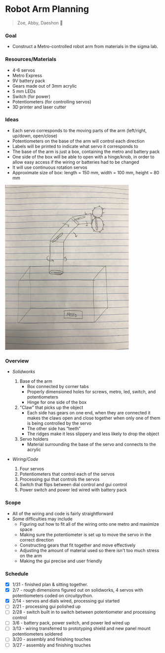 # Robot Arm Planning
> Zoe, Abby, Daeshon :robot:

### Goal
- Construct a Metro-controlled robot arm from materials in the sigma lab.

### Resources/Materials
- 4-6 servos
- Metro Express
- 9V battery pack
- Gears made out of 3mm acrylic
- 5 mm LEDs
- Switch (for power)
- Potentiometers (for controlling servos) 
- 3D printer and laser cutter

### Ideas
- Each servo corresponds to the moving parts of the arm (left/right, up/down, open/close)
 - Potentiometers on the base of the arm will control each direction
- Labels will be printed to indicate what servo it corresponds to
- The base of the arm is just a box, containing the metro and battery pack
- One side of the box will be able to open with a hinge/knob, in order to allow easy access if the wiring or batteries    had to be changed
- It will use continuous rotation servos
- Approximate size of box: length = 150 mm, width = 100 mm, height = 80 mm
<img src="Media/IMG_4504.JPG" width="400">

### Overview
- *Solidworks*
  1. Base of the arm
     - Box connected by corner tabs
     - Properly dimensioned holes for screws, metro, led, switch, and potentiometers
     - Hinge for one side of the box
  2. "Claw” that picks up the object
     - Each side has gears on one end, when they are connected it makes the claws open and close together when only one         of them is being controlled by the servo
     - The other side has “teeth”
     - The ridges make it less slippery and less likely to drop the object
  3. Servo holders 
     - Material surrounding the base of the servo and connects to the acrylic
    
- *Wiring/Code*
  1. Four servos
  2. Potentiometers that control each of the servos
  3. Processing gui that controls the servos
  4. Switch that flips between dial control and gui control
  5. Power switch and power led wired with battery pack
  
### Scope
- All of the wiring and code is fairly straightforward
- Some difficulties may include
  - Figuring out how to fit all of the wiring onto one metro and maximize space
  - Making sure the potentiometer is set up to move the servo in the correct direction 
  - Constructing gears that fit together and move effectively
  - Adjusting the amount of material used so there isn't too much stress on the arm
  - Making the gui precise and user friendly
  
### Schedule
- [x] 1/31 - finished plan & sitting together.
- [x] 2/7 - rough dimensions figured out on solidworks, 4 servos with potentiometers coded on circuitpython.
- [x] 2/14 - servos and dials wired, processing gui started
- [ ] 2/21 - processing gui polished up
- [ ] 2/28 - switch built in to switch between potentiometer and processing control
- [ ] 3/6 - battery pack, power switch, and power led wired up
- [ ] 3/13 - wiring transferred to prototyping shield and new panel mount potentiometers soldered
- [ ] 3/20 - assembly and finishing touches
- [ ] 3/27 - assembly and finishing touches
